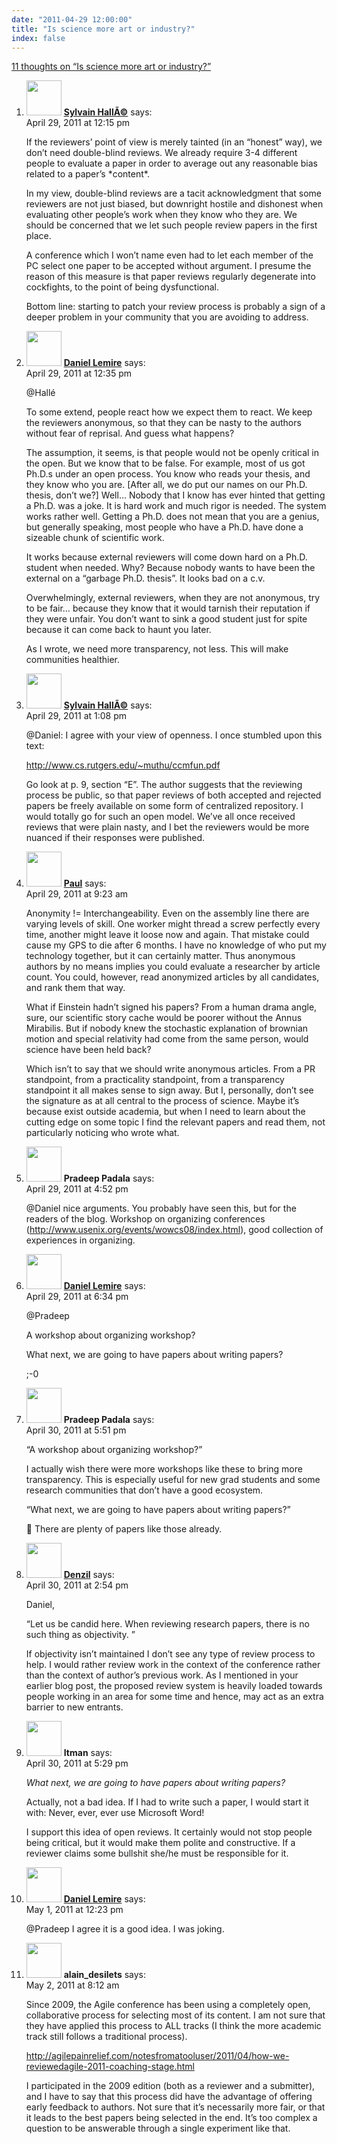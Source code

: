 ```yaml
---
date: "2011-04-29 12:00:00"
title: "Is science more art or industry?"
index: false
---
```


[11 thoughts on &ldquo;Is science more art or industry?&rdquo;](/lemire/blog/2011/04-29-is-science-more-art-or-industry)

<ol class="comment-list">
<li id="comment-54365" class="comment even thread-even depth-1">
<div class="comment-author vcard">
<img alt src="https://secure.gravatar.com/avatar/4ca67c5e98323c3bb628f4f815de762e?s=56&#038;d=mm&#038;r=g" srcset="https://secure.gravatar.com/avatar/4ca67c5e98323c3bb628f4f815de762e?s=112&#038;d=mm&#038;r=g 2x" class="avatar avatar-56 photo" height="56" width="56" decoding="async" /> <b class="fn"><a href="http://www.hugedomains.com/domain_profile.cfm?d=leduotang&#038;e=com" class="url" rel="ugc external nofollow">Sylvain HallÃ©</a></b> <span class="says">says:</span> </div>
<div class="comment-metadata"><time datetime="2011-04-29T12:15:53+00:00">April 29, 2011 at 12:15 pm</time></a> </div>
<div class="comment-content">
<p>If the reviewers&rsquo; point of view is merely tainted (in an &ldquo;honest&rdquo; way), we don&rsquo;t need double-blind reviews. We already require 3-4 different people to evaluate a paper in order to average out any reasonable bias related to a paper&rsquo;s *content*.</p>
<p>In my view, double-blind reviews are a tacit acknowledgment that some reviewers are not just biased, but downright hostile and dishonest when evaluating other people&rsquo;s work when they know who they are. We should be concerned that we let such people review papers in the first place.</p>
<p>A conference which I won&rsquo;t name even had to let each member of the PC select one paper to be accepted without argument. I presume the reason of this measure is that paper reviews regularly degenerate into cockfights, to the point of being dysfunctional.</p>
<p>Bottom line: starting to patch your review process is probably a sign of a deeper problem in your community that you are avoiding to address.</p>
</div>
</li>
<li id="comment-54366" class="comment byuser comment-author-lemire bypostauthor odd alt thread-odd thread-alt depth-1">
<div class="comment-author vcard">
<img alt src="https://secure.gravatar.com/avatar/2ca999bef9535950f5b84281a4dab006?s=56&#038;d=mm&#038;r=g" srcset="https://secure.gravatar.com/avatar/2ca999bef9535950f5b84281a4dab006?s=112&#038;d=mm&#038;r=g 2x" class="avatar avatar-56 photo" height="56" width="56" decoding="async" /> <b class="fn"><a href="https://lemire.me/blog/" class="url" rel="ugc">Daniel Lemire</a></b> <span class="says">says:</span> </div>
<div class="comment-metadata"><time datetime="2011-04-29T12:35:22+00:00">April 29, 2011 at 12:35 pm</time></a> </div>
<div class="comment-content">
<p>@Hallé</p>
<p>To some extend, people react how we expect them to react. We keep the reviewers anonymous, so that they can be nasty to the authors without fear of reprisal. And guess what happens?</p>
<p>The assumption, it seems, is that people would not be openly critical in the open. But we know that to be false. For example, most of us got Ph.D.s under an open process. You know who reads your thesis, and they know who you are. [After all, we do put our names on our Ph.D. thesis, don&rsquo;t we?] Well&#8230; Nobody that I know has ever hinted that getting a Ph.D. was a joke. It is hard work and much rigor is needed. The system works rather well. Getting a Ph.D. does not mean that you are a genius, but generally speaking, most people who have a Ph.D. have done a sizeable chunk of scientific work.</p>
<p>It works because external reviewers will come down hard on a Ph.D. student when needed. Why? Because nobody wants to have been the external on a &ldquo;garbage Ph.D. thesis&rdquo;. It looks bad on a c.v.</p>
<p>Overwhelmingly, external reviewers, when they are not anonymous, try to be fair&#8230; because they know that it would tarnish their reputation if they were unfair. You don&rsquo;t want to sink a good student just for spite because it can come back to haunt you later.</p>
<p>As I wrote, we need more transparency, not less. This will make communities healthier.</p>
</div>
</li>
<li id="comment-54367" class="comment even thread-even depth-1">
<div class="comment-author vcard">
<img alt src="https://secure.gravatar.com/avatar/4ca67c5e98323c3bb628f4f815de762e?s=56&#038;d=mm&#038;r=g" srcset="https://secure.gravatar.com/avatar/4ca67c5e98323c3bb628f4f815de762e?s=112&#038;d=mm&#038;r=g 2x" class="avatar avatar-56 photo" height="56" width="56" loading="lazy" decoding="async" /> <b class="fn"><a href="http://www.hugedomains.com/domain_profile.cfm?d=leduotang&#038;e=com" class="url" rel="ugc external nofollow">Sylvain HallÃ©</a></b> <span class="says">says:</span> </div>
<div class="comment-metadata"><time datetime="2011-04-29T13:08:38+00:00">April 29, 2011 at 1:08 pm</time></a> </div>
<div class="comment-content">
<p>@Daniel: I agree with your view of openness. I once stumbled upon this text:</p>
<p><a href="http://www.cs.rutgers.edu/~muthu/ccmfun.pdf" rel="nofollow ugc">http://www.cs.rutgers.edu/~muthu/ccmfun.pdf</a></p>
<p>Go look at p. 9, section &ldquo;E&rdquo;. The author suggests that the reviewing process be public, so that paper reviews of both accepted and rejected papers be freely available on some form of centralized repository. I would totally go for such an open model. We&rsquo;ve all once received reviews that were plain nasty, and I bet the reviewers would be more nuanced if their responses were published.</p>
</div>
</li>
<li id="comment-54364" class="comment odd alt thread-odd thread-alt depth-1">
<div class="comment-author vcard">
<img alt src="https://secure.gravatar.com/avatar/c47d7a71160b9ec79d34316139ff3cdb?s=56&#038;d=mm&#038;r=g" srcset="https://secure.gravatar.com/avatar/c47d7a71160b9ec79d34316139ff3cdb?s=112&#038;d=mm&#038;r=g 2x" class="avatar avatar-56 photo" height="56" width="56" loading="lazy" decoding="async" /> <b class="fn"><a href="https://futurepaul.blogspot.com" class="url" rel="ugc external nofollow">Paul</a></b> <span class="says">says:</span> </div>
<div class="comment-metadata"><time datetime="2011-04-29T09:23:13+00:00">April 29, 2011 at 9:23 am</time></a> </div>
<div class="comment-content">
<p>Anonymity != Interchangeability. Even on the assembly line there are varying levels of skill. One worker might thread a screw perfectly every time, another might leave it loose now and again. That mistake could cause my GPS to die after 6 months. I have no knowledge of who put my technology together, but it can certainly matter. Thus anonymous authors by no means implies you could evaluate a researcher by article count. You could, however, read anonymized articles by all candidates, and rank them that way.</p>
<p>What if Einstein hadn&rsquo;t signed his papers? From a human drama angle, sure, our scientific story cache would be poorer without the Annus Mirabilis. But if nobody knew the stochastic explanation of brownian motion and special relativity had come from the same person, would science have been held back?</p>
<p>Which isn&rsquo;t to say that we should write anonymous articles. From a PR standpoint, from a practicality standpoint, from a transparency standpoint it all makes sense to sign away. But I, personally, don&rsquo;t see the signature as at all central to the process of science. Maybe it&rsquo;s because exist outside academia, but when I need to learn about the cutting edge on some topic I find the relevant papers and read them, not particularly noticing who wrote what.</p>
</div>
</li>
<li id="comment-54368" class="comment even thread-even depth-1">
<div class="comment-author vcard">
<img alt src="https://secure.gravatar.com/avatar/22f7594a8b8449450bc9f2cd09fc8b79?s=56&#038;d=mm&#038;r=g" srcset="https://secure.gravatar.com/avatar/22f7594a8b8449450bc9f2cd09fc8b79?s=112&#038;d=mm&#038;r=g 2x" class="avatar avatar-56 photo" height="56" width="56" loading="lazy" decoding="async" /> <b class="fn">Pradeep Padala</b> <span class="says">says:</span> </div>
<div class="comment-metadata"><time datetime="2011-04-29T16:52:49+00:00">April 29, 2011 at 4:52 pm</time></a> </div>
<div class="comment-content">
<p>@Daniel nice arguments. You probably have seen this, but for the readers of the blog. Workshop on organizing conferences (<a href="http://www.usenix.org/events/wowcs08/index.html" rel="nofollow ugc">http://www.usenix.org/events/wowcs08/index.html</a>), good collection of experiences in organizing.</p>
</div>
</li>
<li id="comment-54369" class="comment byuser comment-author-lemire bypostauthor odd alt thread-odd thread-alt depth-1">
<div class="comment-author vcard">
<img alt src="https://secure.gravatar.com/avatar/2ca999bef9535950f5b84281a4dab006?s=56&#038;d=mm&#038;r=g" srcset="https://secure.gravatar.com/avatar/2ca999bef9535950f5b84281a4dab006?s=112&#038;d=mm&#038;r=g 2x" class="avatar avatar-56 photo" height="56" width="56" loading="lazy" decoding="async" /> <b class="fn"><a href="https://lemire.me/blog/" class="url" rel="ugc">Daniel Lemire</a></b> <span class="says">says:</span> </div>
<div class="comment-metadata"><time datetime="2011-04-29T18:34:26+00:00">April 29, 2011 at 6:34 pm</time></a> </div>
<div class="comment-content">
<p>@Pradeep</p>
<p>A workshop about organizing workshop?</p>
<p>What next, we are going to have papers about writing papers?</p>
<p>;-0</p>
</div>
</li>
<li id="comment-54372" class="comment even thread-even depth-1">
<div class="comment-author vcard">
<img alt src="https://secure.gravatar.com/avatar/22f7594a8b8449450bc9f2cd09fc8b79?s=56&#038;d=mm&#038;r=g" srcset="https://secure.gravatar.com/avatar/22f7594a8b8449450bc9f2cd09fc8b79?s=112&#038;d=mm&#038;r=g 2x" class="avatar avatar-56 photo" height="56" width="56" loading="lazy" decoding="async" /> <b class="fn">Pradeep Padala</b> <span class="says">says:</span> </div>
<div class="comment-metadata"><time datetime="2011-04-30T17:51:46+00:00">April 30, 2011 at 5:51 pm</time></a> </div>
<div class="comment-content">
<p>&ldquo;A workshop about organizing workshop?&rdquo;</p>
<p>I actually wish there were more workshops like these to bring more transparency. This is especially useful for new grad students and some research communities that don&rsquo;t have a good ecosystem.</p>
<p>&ldquo;What next, we are going to have papers about writing papers?&rdquo;</p>
<p>🙂 There are plenty of papers like those already.</p>
</div>
</li>
<li id="comment-54370" class="comment odd alt thread-odd thread-alt depth-1">
<div class="comment-author vcard">
<img alt src="https://secure.gravatar.com/avatar/354c65588cca696086551858e5e316a2?s=56&#038;d=mm&#038;r=g" srcset="https://secure.gravatar.com/avatar/354c65588cca696086551858e5e316a2?s=112&#038;d=mm&#038;r=g 2x" class="avatar avatar-56 photo" height="56" width="56" loading="lazy" decoding="async" /> <b class="fn"><a href="https://denzilcorrea.blogspot.com" class="url" rel="ugc external nofollow">Denzil</a></b> <span class="says">says:</span> </div>
<div class="comment-metadata"><time datetime="2011-04-30T14:54:18+00:00">April 30, 2011 at 2:54 pm</time></a> </div>
<div class="comment-content">
<p>Daniel,</p>
<p>&ldquo;Let us be candid here. When reviewing research papers, there is no such thing as objectivity. &rdquo;</p>
<p>If objectivity isn&rsquo;t maintained I don&rsquo;t see any type of review process to help. I would rather review work in the context of the conference rather than the context of author&rsquo;s previous work. As I mentioned in your earlier blog post, the proposed review system is heavily loaded towards people working in an area for some time and hence, may act as an extra barrier to new entrants.</p>
</div>
</li>
<li id="comment-54371" class="comment even thread-even depth-1">
<div class="comment-author vcard">
<img alt src="https://secure.gravatar.com/avatar/cdbd04afdb5401d1cbbd390416f3c1e3?s=56&#038;d=mm&#038;r=g" srcset="https://secure.gravatar.com/avatar/cdbd04afdb5401d1cbbd390416f3c1e3?s=112&#038;d=mm&#038;r=g 2x" class="avatar avatar-56 photo" height="56" width="56" loading="lazy" decoding="async" /> <b class="fn">Itman</b> <span class="says">says:</span> </div>
<div class="comment-metadata"><time datetime="2011-04-30T17:29:10+00:00">April 30, 2011 at 5:29 pm</time></a> </div>
<div class="comment-content">
<p><i>What next, we are going to have papers about writing papers?</i></p>
<p>Actually, not a bad idea. If I had to write such a paper, I would start it with: Never, ever, ever use Microsoft Word!</p>
<p>I support this idea of open reviews. It certainly would not stop people being critical, but it would make them polite and constructive. If a reviewer claims some bullshit she/he must be responsible for it.</p>
</div>
</li>
<li id="comment-54374" class="comment byuser comment-author-lemire bypostauthor odd alt thread-odd thread-alt depth-1">
<div class="comment-author vcard">
<img alt src="https://secure.gravatar.com/avatar/2ca999bef9535950f5b84281a4dab006?s=56&#038;d=mm&#038;r=g" srcset="https://secure.gravatar.com/avatar/2ca999bef9535950f5b84281a4dab006?s=112&#038;d=mm&#038;r=g 2x" class="avatar avatar-56 photo" height="56" width="56" loading="lazy" decoding="async" /> <b class="fn"><a href="https://lemire.me/blog/" class="url" rel="ugc">Daniel Lemire</a></b> <span class="says">says:</span> </div>
<div class="comment-metadata"><time datetime="2011-05-01T12:23:18+00:00">May 1, 2011 at 12:23 pm</time></a> </div>
<div class="comment-content">
<p>@Pradeep I agree it is a good idea. I was joking.</p>
</div>
</li>
<li id="comment-54378" class="comment even thread-even depth-1">
<div class="comment-author vcard">
<img alt src="https://secure.gravatar.com/avatar/9eb64b34c9d28dab3640514c1d68f21b?s=56&#038;d=mm&#038;r=g" srcset="https://secure.gravatar.com/avatar/9eb64b34c9d28dab3640514c1d68f21b?s=112&#038;d=mm&#038;r=g 2x" class="avatar avatar-56 photo" height="56" width="56" loading="lazy" decoding="async" /> <b class="fn">alain_desilets</b> <span class="says">says:</span> </div>
<div class="comment-metadata"><time datetime="2011-05-02T08:12:50+00:00">May 2, 2011 at 8:12 am</time></a> </div>
<div class="comment-content">
<p>Since 2009, the Agile conference has been using a completely open, collaborative process for selecting most of its content. I am not sure that they have applied this process to ALL tracks (I think the more academic track still follows a traditional process). </p>
<p><a href="http://agilepainrelief.com/notesfromatooluser/2011/04/how-we-reviewedagile-2011-coaching-stage.html" rel="nofollow ugc">http://agilepainrelief.com/notesfromatooluser/2011/04/how-we-reviewedagile-2011-coaching-stage.html</a></p>
<p>I participated in the 2009 edition (both as a reviewer and a submitter), and I have to say that this process did have the advantage of offering early feedback to authors. Not sure that it&rsquo;s necessarily more fair, or that it leads to the best papers being selected in the end. It&rsquo;s too complex a question to be answerable through a single experiment like that.</p>
</div>
</li>
</ol>
